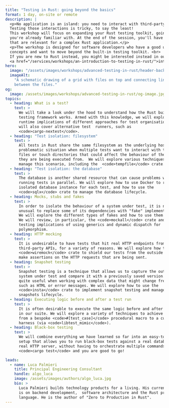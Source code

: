```yaml
---
title: "Testing in Rust: going beyond the basics"
format: 1 day, on-site or remote
description: |
  <p>No application is an island: you need to interact with third-party APIs, databases and who knows what else. 
  Testing those interactions is tricky, to say the least! 
  This workshop will focus on expanding your Rust testing toolkit, going beyond the basic techniques 
  you're already familiar with. At the end of the session, you'll have a strategy to test most of the scenarios 
  that are relevant for a complex Rust application.</p>
  <p>The workshop is designed for software developers who have a good understanding of Rust's basic
  concepts and want to move beyond the built-in testing toolkit. <br>
  If you are new to Rust instead, you might be interested instead in our 
  <a href="/services/workshops/an-introduction-to-testing-in-rust/">introductory testing workshop</a>.</p>
hero:
  image: "/assets/images/workshops/advanced-testing-in-rust/header-background.jpg"
  imageAlt:
    "A schematic drawing of a grid with files on top and connecting lines
    between the files."
og:
  image: /assets/images/workshops/advanced-testing-in-rust/og-image.jpg
topics:
  - heading: What is a test?
    text: >
      We will take a look under the hood to understand how the Rust built-in
      testing framework works. Armed with this knowledge, we will explore the
      runtime implications of different approaches for test organisation. We
      will also cover alternative test  runners, such as
      <code>cargo-nextest</code>.
  - heading: "Test isolation: filesystem"
    text: >
      All tests in Rust share the same filesystem as the underlying host, a
      problematic situation when multiple tests want to interact with the "same"
      files or touch directories that could affect the behaviour of the system
      they are being executed from.  We will explore various techniques to
      manage this scenario, including the  <code>tempfile</code> crate.
  - heading: "Test isolation: the database"
    text: >
      The database is another shared resource that can cause problems when
      running tests in parallel. We will explore how to use Docker to run an
      isolated database instance for each test, and how to use the
      <code>sqlx</code> crate to manage the database lifecycle.
  - heading: Mocks, stubs and fakes
    text: >
      In order to isolate the behaviour of a system under test, it is not
      unusual to replace some of its dependencies with "fake" implementations.
      We will explore the different types of fakes and how to use them in Rust.
      We will review, in particular, the <code>mockall</code> crate and the
      testing implications of using generics and dynamic dispatch for
      polymorphism.
  - heading: HTTP mocking
    text: >
      It is undesirable to have tests that hit real HTTP endpoints from
      third-party APIs, for a variety of reasons. We will explore how to use the
      <code>wiremock</code> crate to shield our tests from the outside world and
      make assertions on the HTTP requests that are being sent.
  - heading: Snapshot testing
    text: >
      Snapshot testing is a technique that allows us to capture the output of a
      system under test and compare it with a previously saved version. It is
      quite useful when working with complex data that might change frequently,
      such as HTML or error messages. We will explore how to use the
      <code>insta</code> crate to implement snapshot testing and manage the
      snapshots lifecycle.
  - heading: Executing logic before and after a test run
    text: >
      It is often desirable to execute the same logic before and after each test
      in our suite. We will explore a variety of techniques to achieve this,
      from a bespoke <code>#[test_case]</code> procedural macro to a custom test
      harness (via <code>libtest_mimic</code>).
  - heading: Black-box testing
    text: >
      We will combine everything we have learned so far into an easy-to-use
      setup that allows you to run black-box tests against a real database and a
      real HTTP server, without having to orchestrate multiple commands—just
      <code>cargo test</code> and you are good to go!

leads:
  - name: Luca Palmieri
    title: Principal Engineering Consultant
    handle: algo_luca
    image: /assets/images/authors/algo_luca.jpg
    bio: >
      Luca Palmieri builds technology products for a living. His current focus
      is on backend development,  software architecture and the Rust programming
      language. He is the author of "Zero to Production in Rust".
---
```


<!--break-->

